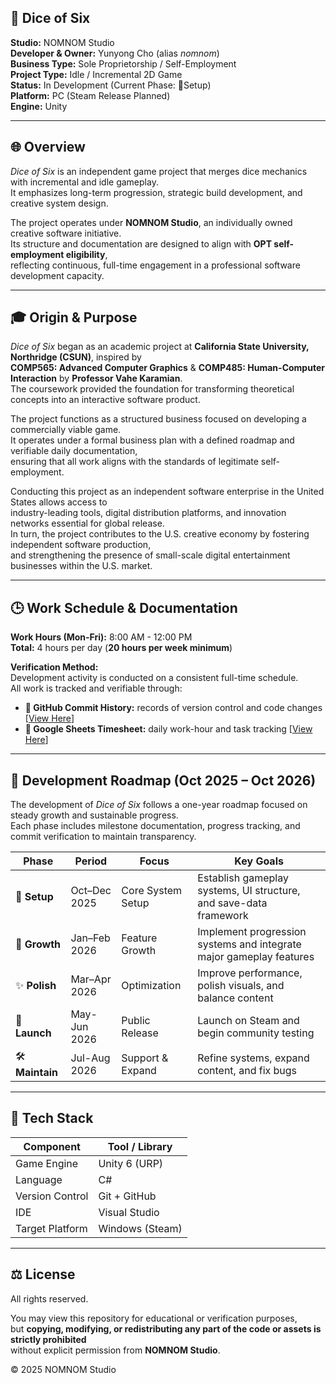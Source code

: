 ## 🎲 Dice of Six

**Studio:** NOMNOM Studio  
**Developer & Owner:** Yunyong Cho (alias *nomnom*)  
**Business Type:** Sole Proprietorship / Self-Employment  
**Project Type:** Idle / Incremental 2D Game  
**Status:** In Development (Current Phase: 🌱Setup)  
**Platform:** PC (Steam Release Planned)  
**Engine:** Unity

---

## 🌐 Overview

*Dice of Six* is an independent game project that merges dice mechanics with incremental and idle gameplay.  
It emphasizes long-term progression, strategic build development, and creative system design.

The project operates under **NOMNOM Studio**, an individually owned creative software initiative.  
Its structure and documentation are designed to align with **OPT self-employment eligibility**,  
reflecting continuous, full-time engagement in a professional software development capacity.

---

## 🎓 Origin & Purpose

*Dice of Six* began as an academic project at **California State University, Northridge (CSUN)**, inspired by  
**COMP565: Advanced Computer Graphics** & **COMP485: Human-Computer Interaction** by **Professor Vahe Karamian**.  
The coursework provided the foundation for transforming theoretical concepts into an interactive software product.

The project functions as a structured business focused on developing a commercially viable game.  
It operates under a formal business plan with a defined roadmap and verifiable daily documentation,  
ensuring that all work aligns with the standards of legitimate self-employment.

Conducting this project as an independent software enterprise in the United States allows access to  
industry-leading tools, digital distribution platforms, and innovation networks essential for global release.  
In turn, the project contributes to the U.S. creative economy by fostering independent software production,  
and strengthening the presence of small-scale digital entertainment businesses within the U.S. market.

---

## 🕒 Work Schedule & Documentation

**Work Hours (Mon-Fri):** 8:00 AM - 12:00 PM  
**Total:** 4 hours per day (**20 hours per week minimum**)

**Verification Method:**  
Development activity is conducted on a consistent full-time schedule.  
All work is tracked and verifiable through:  
- **💾 GitHub Commit History:** records of version control and code changes [[View Here](https://github.com/nomnom-studio)] 
- **🧾 Google Sheets Timesheet:** daily work-hour and task tracking [[View Here](https://docs.google.com/spreadsheets/d/1Hvmm0hGXmCE1-l4J-OVZ9XngYLFH2RbC_sbYNJmgq6w/edit?usp=sharing)]  

---

## 📅 Development Roadmap (Oct 2025 – Oct 2026)

The development of *Dice of Six* follows a one-year roadmap focused on steady growth and sustainable progress.  
Each phase includes milestone documentation, progress tracking, and commit verification to maintain transparency.

| **Phase** | **Period** | **Focus** | **Key Goals** |
|------------|-------------|------------|----------------|
| 🌱 **Setup** | Oct–Dec 2025 | Core System Setup | Establish gameplay systems, UI structure, and save-data framework |
| 🌿 **Growth** | Jan–Feb 2026 | Feature Growth | Implement progression systems and integrate major gameplay features |
| ✨ **Polish** | Mar–Apr 2026 | Optimization | Improve performance, polish visuals, and balance content |
| 🚀 **Launch** | May-Jun 2026 | Public Release | Launch on Steam and begin community testing |
| 🛠️ **Maintain** | Jul-Aug 2026 | Support & Expand | Refine systems, expand content, and fix bugs |

---

## 🧰 Tech Stack

| Component | Tool / Library |
|------------|----------------|
| Game Engine | Unity 6 (URP) |
| Language | C# |
| Version Control | Git + GitHub |
| IDE | Visual Studio |
| Target Platform | Windows (Steam) |

---

## ⚖️ License

All rights reserved.

You may view this repository for educational or verification purposes,  
but **copying, modifying, or redistributing any part of the code or assets is strictly prohibited**  
without explicit permission from **NOMNOM Studio**.

© 2025 NOMNOM Studio
